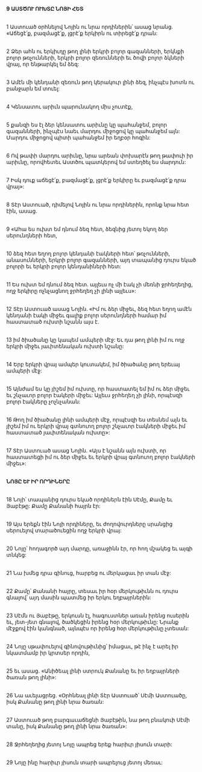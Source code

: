 **9 ԱՍՏԾՈՒ ՈՒԽՏԸ ՆՈՅԻ ՀԵՏ**

\
1 Աստուած օրհնելով Նոյին ու նրա որդիներին՝ ասաց նրանց. «Աճեցէ՛ք, բազմացէ՛ք, լցրէ՛ք երկիրն ու տիրեցէ՛ք դրան:

\
2 Ձեր ահն ու երկիւղը թող լինի երկրի բոլոր գազանների, երկնքի բոլոր թռչունների, երկրի բոլոր զեռունների եւ ծովի բոլոր ձկների վրայ, որ ենթարկել եմ ձեզ:

\
3 Ամէն մի կենդանի զեռուն թող կերակուր լինի ձեզ, ինչպէս խոտն ու բանջարն եմ տուել:

\
4 Կենսատու արիւն պարունակող միս չուտէք,

\
5 քանզի ես էլ ձեր կենսատու արիւնը կը պահանջեմ, բոլոր գազանների, ինչպէս նաեւ մարդու միջոցով կը պահանջեմ այն: Մարդու միջոցով պիտի պահանջեմ իր եղբօր հոգին:

\
6 Ով թափի մարդու արիւնը, նրա արեան փոխարէն թող թափուի իր արիւնը, որովհետեւ Աստծու պատկերով եմ ստեղծել ես մարդուն:

\
7 Իսկ դուք աճեցէ՛ք, բազմացէ՛ք, լցրէ՛ք երկիրը եւ բազմացէ՛ք դրա վրայ»:

\
8 Տէր Աստուած, դիմելով Նոյին ու նրա որդիներին, որոնք նրա հետ էին, ասաց.

\
9 «Ահա ես ուխտ եմ դնում ձեզ հետ, ձեզնից յետոյ եկող ձեր սերունդների հետ,

\
10 ձեզ հետ եղող բոլոր կենդանի էակների հետ՝ թռչունների, անասունների, երկրի բոլոր գազանների, այդ տապանից դուրս եկած բոլորի եւ երկրի բոլոր կենդանիների հետ:

\
11 Ես ուխտ եմ դնում ձեզ հետ. այլեւս ոչ մի էակ չի մեռնի ջրհեղեղից, ողջ երկիրը ոչնչացնող ջրհեղեղ չի լինի այլեւս»:

\
12 Տէր Աստուած ասաց Նոյին. «Իմ ու ձեր միջեւ, ձեզ հետ եղող ամէն կենդանի էակի միջեւ գալիք բոլոր սերունդների համար իմ հաստատած ուխտի նշանն այս է.

\
13 իմ ծիածանը կը կապեմ ամպերի մէջ: Եւ դա թող լինի իմ ու ողջ երկրի միջեւ յաւիտենական ուխտի նշանը:

\
14 Երբ երկրի վրայ ամպեր կուտակեմ, իմ ծիածանը թող երեւայ ամպերի մէջ:

\
15 Այնժամ ես կը յիշեմ իմ ուխտը, որ հաստատել եմ իմ ու ձեր միջեւ եւ շնչաւոր բոլոր էակերի միջեւ: Այլեւս ջրհեղեղ չի լինի, որպէսզի բոլոր էակները չոչնչանան:

\
16 Թող իմ ծիածանը լինի ամպերի մէջ, որպէսզի ես տեսնեմ այն եւ յիշեմ իմ ու երկրի վրայ գտնուող բոլոր շնչաւոր էակների միջեւ իմ հաստատած յաւիտենական ուխտը»:

\
17 Տէր Աստուած ասաց Նոյին. «Այս է նշանն այն ուխտի, որ հաստատեցի իմ ու ձեր միջեւ եւ երկրի վրայ գտնուող բոլոր էակների միջեւ»:

\
**ՆՈՅԸ ԵՒ ԻՐ ՈՐԴԻՆԵՐԸ**

\
18 Նոյի՝ տապանից դուրս եկած որդիներն էին Սէմը, Քամը եւ Յաբէթը: Քամը Քանանի հայրն էր:

\
19 Այս երեքն էին Նոյի որդիները, եւ ժողովուրդները սրանցից սերուելով տարածուեցին ողջ երկրի վրայ:

\
20 Նոյը՝ հողագործ այդ մարդը, առաջինն էր, որ հող մշակեց եւ այգի տնկեց:

\
21 Նա խմեց դրա գինուց, հարբեց ու մերկացաւ իր տան մէջ:

\
22 Քամը՝ Քանանի հայրը, տեսաւ իր հօր մերկութիւնն ու դուրս գնալով՝ այդ մասին պատմեց իր երկու եղբայրներին:

\
23 Սէմն ու Յաբէթը, երկուսն էլ, հագուստներ առան իրենց ուսերին եւ, յետ-յետ գնալով, ծածկեցին իրենց հօր մերկութիւնը: Նրանք մէջքով էին կանգնած, այնպէս որ իրենց հօր մերկութիւնը չտեսան:

\
24 Նոյը սթափուելով գինովութիւնից՝ իմացաւ, թէ ինչ է արել իր նկատմամբ իր կրտսեր որդին,

\
25 եւ ասաց. «Անիծեալ լինի ստրուկ Քանանը եւ իր եղբայրների ծառան թող լինի»:

\
26 Նա աւելացրեց. «Օրհնեալ լինի Տէր Աստուած՝ Սէմի Աստուածը, իսկ Քանանը թող լինի նրա ծառան:

\
27 Աստուած թող բարգաւաճեցնի Յաբէթին, նա թող բնակուի Սէմի տանը, իսկ Քանանը թող լինի նրա ծառան»:

\
28 Ջրհեղեղից յետոյ Նոյը ապրեց երեք հարիւր յիսուն տարի:

\
29 Նոյը ինը հարիւր յիսուն տարի ապրելուց յետոյ մեռաւ:
